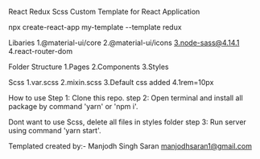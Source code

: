 React Redux Scss Custom Template for React Application

npx create-react-app my-template --template redux

Libaries 1.@material-ui/core 2.@material-ui/icons 3.node-sass@4.14.1 4.react-router-dom

Folder Structure 1.Pages 2.Components 3.Styles

Scss 1.var.scss 2.mixin.scss 3.Default css added 4.1rem=10px

How to use Step 1: Clone this repo. step 2: Open terminal and install all package by command 'yarn' or 'npm i'.

Dont want to use Scss, delete all files in styles folder
step 3: Run server using command 'yarn start'.

Templated created by:- Manjodh Singh Saran manjodhsaran1@gmail.com
